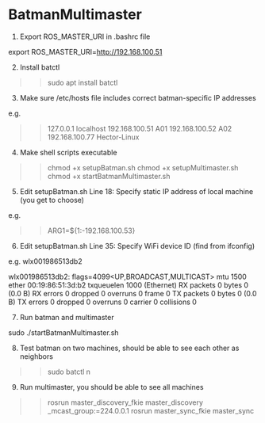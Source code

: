 # BatmanMultimaster

1. Export ROS_MASTER_URI in .bashrc file

export ROS_MASTER_URI=http://192.168.100.51

2. Install batctl

>> sudo apt install batctl

3. Make sure /etc/hosts file includes correct batman-specific IP addresses

e.g.

>> 127.0.0.1            localhost
>> 192.168.100.51       A01
>> 192.168.100.52       A02
>> 192.168.100.77       Hector-Linux

4. Make shell scripts executable

>> chmod +x setupBatman.sh
>> chmod +x setupMultimaster.sh
>> chmod +x startBatmanMultimaster.sh

5. Edit setupBatman.sh Line 18: Specify static IP address of local machine (you get to choose)

e.g.

>> ARG1=${1:-192.168.100.53}

6. Edit setupBatman.sh Line 35: Specify WiFi device ID (find from ifconfig)

e.g. wlx001986513db2

wlx001986513db2: flags=4099<UP,BROADCAST,MULTICAST>  mtu 1500
        ether 00:19:86:51:3d:b2  txqueuelen 1000  (Ethernet)
        RX packets 0  bytes 0 (0.0 B)
        RX errors 0  dropped 0  overruns 0  frame 0
        TX packets 0  bytes 0 (0.0 B)
        TX errors 0  dropped 0 overruns 0  carrier 0  collisions 0

7. Run batman and multimaster

sudo ./startBatmanMultimaster.sh

8. Test batman on two machines, should be able to see each other as neighbors

>> sudo batctl n

9. Run multimaster, you should be able to see all machines

>> rosrun master_discovery_fkie master_discovery _mcast_group:=224.0.0.1
>> rosrun master_sync_fkie master_sync
